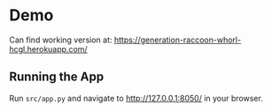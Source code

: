 # Demo

Can find working version at:
https://generation-raccoon-whorl-hcgl.herokuapp.com/

## Running the App

Run `src/app.py` and navigate to http://127.0.0.1:8050/ in your browser.

